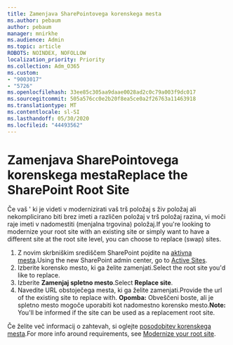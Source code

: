 ```yaml
---
title: Zamenjava SharePointovega korenskega mesta
ms.author: pebaum
author: pebaum
manager: mnirkhe
ms.audience: Admin
ms.topic: article
ROBOTS: NOINDEX, NOFOLLOW
localization_priority: Priority
ms.collection: Adm_O365
ms.custom:
- "9003017"
- "5726"
ms.openlocfilehash: 33ee85c305aa9daae0028ad2c0c79a003f9dc017
ms.sourcegitcommit: 505a576cc0e2b20f8ea5ce0a2f26763a11463918
ms.translationtype: MT
ms.contentlocale: sl-SI
ms.lasthandoff: 05/30/2020
ms.locfileid: "44493562"
---
```

# <a name="replace-the-sharepoint-root-site"></a><span data-ttu-id="73c89-102">Zamenjava SharePointovega korenskega mesta</span><span class="sxs-lookup"><span data-stu-id="73c89-102">Replace the SharePoint Root Site</span></span>
<span data-ttu-id="73c89-103">Če vaš ' ki je videti v modernizirati vaš trš položaj s živ položaj ali nekomplicirano biti brez imeti a različen položaj v trš položaj razina, vi moči raje imeti v nadomestiti (menjalna trgovina) položaj.</span><span class="sxs-lookup"><span data-stu-id="73c89-103">If you're looking to modernize your root site with an existing site or simply want to have a different site at the root site level, you can choose to replace (swap) sites.</span></span>

1. <span data-ttu-id="73c89-104">Z novim skrbniškim središčem SharePoint pojdite na [aktivna mesta](https://admin.microsoft.com/sharepoint?page=siteManagement&modern=true).</span><span class="sxs-lookup"><span data-stu-id="73c89-104">Using the new SharePoint admin center, go to [Active Sites](https://admin.microsoft.com/sharepoint?page=siteManagement&modern=true).</span></span>
2. <span data-ttu-id="73c89-105">Izberite korensko mesto, ki ga želite zamenjati.</span><span class="sxs-lookup"><span data-stu-id="73c89-105">Select the root site you'd like to replace.</span></span>
3. <span data-ttu-id="73c89-106">Izberite **Zamenjaj spletno mesto**.</span><span class="sxs-lookup"><span data-stu-id="73c89-106">Select **Replace site**.</span></span>
4. <span data-ttu-id="73c89-107">Navedite URL obstoječega mesta, ki ga želite zamenjati.</span><span class="sxs-lookup"><span data-stu-id="73c89-107">Provide the url of the existing site to replace with.</span></span> <span data-ttu-id="73c89-108">**Opomba:** Obveščeni boste, ali je spletno mesto mogoče uporabiti kot nadomestno korensko mesto.</span><span class="sxs-lookup"><span data-stu-id="73c89-108">**Note:** You'll be informed if the site can be used as a replacement root site.</span></span>

<span data-ttu-id="73c89-109">Če želite več informacij o zahtevah, si oglejte [posodobitev korenskega mesta](https://docs.microsoft.com/sharepoint/modern-root-site).</span><span class="sxs-lookup"><span data-stu-id="73c89-109">For more info around requirements, see [Modernize your root site](https://docs.microsoft.com/sharepoint/modern-root-site).</span></span>